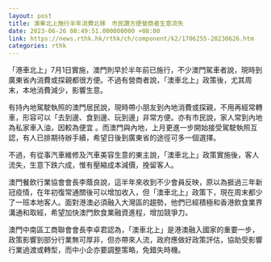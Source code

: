 ```yaml
---
layout: post
title: 澳車北上施行半年消費北移　市民讚方便營商者生意流失
date: 2023-06-26 08:49:51.000000000 +08:00
link: https://news.rthk.hk/rthk/ch/component/k2/1706255-20230626.htm
categories: rthk
---
```


「港車北上」7月1日實施，澳門則早於半年前已施行，不少澳門駕車者說，現時到廣東省內消費或探親都很方便。不過有營商者說，「澳車北上」政策後，尤其周末，本地消費減少，影響生意。

有持內地駕駛執照的澳門居民說，現時帶小朋友到內地消費或探親，不用再經常轉車，形容可以「去到邊、食到邊、玩到邊」非常方便。亦有市民說，家人常到內地為私家車入油，因較為便宜 。而澳門與內地，上月更進一步開始接受駕駛執照互認，有人已排期待辦手續，希望日後到廣東省的途徑可多一個選擇。

不過，有從事汽車維修及汽車美容生意的東主說，「澳車北上」政策實施後，客人流失，生意下跌六成，惟有壓縮成本減價，挽留客人。

澳門餐飲行業協會會長李蔭良說，這半年來收到不少會員反映，原以為捱過三年新冠疫情，在年初復常通關後可以增加收入，但「澳車北上」政策下，現在周末都少了一班本地客人。面對港澳必須融入大灣區的趨勢，他們已經積極和香港飲食業界溝通和取經，希望加快澳門飲食業融資進程，增加競爭力。

澳門中南區工商聯會會長李卓君認為，「澳車北上」是港澳融入國家的重要一步，政策影響到部分行業無可厚非，但亦帶來人流，政府應做好政策評估，協助受影響行業過渡或轉型，而中小企亦要調整策略，免錯失時機。
